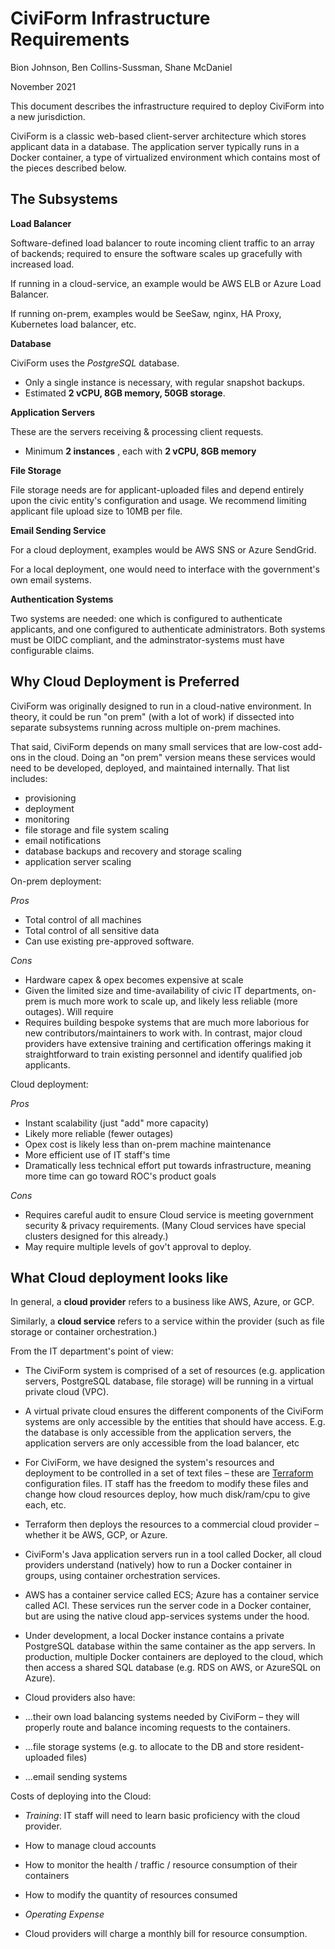# CiviForm Infrastructure Requirements

Bion Johnson, Ben Collins-Sussman, Shane McDaniel

November 2021

This document describes the infrastructure required to deploy CiviForm into a new jurisdiction.

CiviForm is a classic web-based client-server architecture which stores applicant data in a database. The application server typically runs in a Docker container, a type of virtualized environment which contains most of the pieces described below.

## The Subsystems

**Load Balancer**

Software-defined load balancer to route incoming client traffic to an array of backends; required to ensure the software scales up gracefully with increased load.

If running in a cloud-service, an example would be AWS ELB or Azure Load Balancer.

If running on-prem, examples would be SeeSaw, nginx, HA Proxy, Kubernetes load balancer, etc.

**Database**

CiviForm uses the _PostgreSQL_ database.

- Only a single instance is necessary, with regular snapshot backups.
- Estimated **2 vCPU, 8GB memory, 50GB storage**.

**Application Servers**

These are the servers receiving &amp; processing client requests.

- Minimum **2 instances** , each with **2 vCPU, 8GB memory**

**File Storage**

File storage needs are for applicant-uploaded files and depend entirely upon the civic entity&#39;s configuration and usage. We recommend limiting applicant file upload size to 10MB per file.

**Email Sending Service**

For a cloud deployment, examples would be AWS SNS or Azure SendGrid.

For a local deployment, one would need to interface with the government&#39;s own email systems.

**Authentication Systems**

Two systems are needed: one which is configured to authenticate applicants, and one configured to authenticate administrators. Both systems must be OIDC compliant, and the adminstrator-systems must have configurable claims.

## Why Cloud Deployment is Preferred

CiviForm was originally designed to run in a cloud-native environment. In theory, it could be run &quot;on prem&quot; (with a lot of work) if dissected into separate subsystems running across multiple on-prem machines.

That said, CiviForm depends on many small services that are low-cost add-ons in the cloud. Doing an &quot;on prem&quot; version means these services would need to be developed, deployed, and maintained internally. That list includes:

- provisioning
- deployment
- monitoring
- file storage and file system scaling
- email notifications
- database backups and recovery and storage scaling
- application server scaling

On-prem deployment:

*Pros*
- Total control of all machines
- Total control of all sensitive data
- Can use existing pre-approved software.

*Cons*
- Hardware capex &amp; opex becomes expensive at scale
- Given the limited size and time-availability of civic IT departments, on-prem is much more work to scale up, and likely less reliable (more outages). Will require
- Requires building bespoke systems that are much more laborious for new contributors/maintainers to work with. In contrast, major cloud providers have extensive training and certification offerings making it straightforward to train existing personnel and identify qualified job applicants.

Cloud deployment:

*Pros*
- Instant scalability (just &quot;add&quot; more capacity)
- Likely more reliable (fewer outages)
- Opex cost is likely less than on-prem machine maintenance
- More efficient use of IT staff&#39;s time
- Dramatically less technical effort put towards infrastructure, meaning more time can go toward ROC&#39;s product goals

*Cons*
- Requires careful audit to ensure Cloud service is meeting government security &amp; privacy requirements. (Many Cloud services have special clusters designed for this already.)
- May require multiple levels of gov't approval to deploy.

## What Cloud deployment looks like

In general, a **cloud provider** refers to a business like AWS, Azure, or GCP.

Similarly, a **cloud service** refers to a service within the provider (such as file storage or container orchestration.)

From the IT department's point of view:

- The CiviForm system is comprised of a set of resources (e.g. application servers, PostgreSQL database, file storage) will be running in a virtual private cloud (VPC).
- A virtual private cloud ensures the different components of the CiviForm systems are only accessible by the entities that should have access. E.g. the database is only accessible from the application servers, the application servers are only accessible from the load balancer, etc
- For CiviForm, we have designed the system's resources and deployment to be controlled in a set of text files – these are [Terraform](https://www.terraform.io/) configuration files. IT staff has the freedom to modify these files and change how cloud resources deploy, how much disk/ram/cpu to give each, etc.
- Terraform then deploys the resources to a commercial cloud provider – whether it be AWS, GCP, or Azure.
- CiviForm's Java application servers run in a tool called Docker, all cloud providers understand (natively) how to run a Docker container in groups, using container orchestration services.
- AWS has a container service called ECS; Azure has a container service called ACI. These services run the server code in a Docker container, but are using the native cloud app-services systems under the hood.
- Under development, a local Docker instance contains a private PostgreSQL database within the same container as the app servers. In production, multiple Docker containers are deployed to the cloud, which then access a shared SQL database (e.g. RDS on AWS, or AzureSQL on Azure).

- Cloud providers also have:

- ...their own load balancing systems needed by CiviForm – they will properly route and balance incoming requests to the containers.
- …file storage systems (e.g. to allocate to the DB and store resident-uploaded files)
- ...email sending systems

Costs of deploying into the Cloud:

- _Training_: IT staff will need to learn basic proficiency with the cloud provider.

- How to manage cloud accounts
- How to monitor the health / traffic / resource consumption of their containers
- How to modify the quantity of resources consumed

- _Operating Expense_

- Cloud providers will charge a monthly bill for resource consumption.